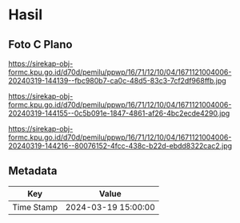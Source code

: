 # Hasil

## Foto C Plano

https://sirekap-obj-formc.kpu.go.id/d70d/pemilu/ppwp/16/71/12/10/04/1671121004006-20240319-144139--fbc980b7-ca0c-48d5-83c3-7cf2df968ffb.jpg

https://sirekap-obj-formc.kpu.go.id/d70d/pemilu/ppwp/16/71/12/10/04/1671121004006-20240319-144155--0c5b091e-1847-4861-af26-4bc2ecde4290.jpg

https://sirekap-obj-formc.kpu.go.id/d70d/pemilu/ppwp/16/71/12/10/04/1671121004006-20240319-144216--80076152-4fcc-438c-b22d-ebdd8322cac2.jpg


## Metadata

| Key        | Value               |
| ---------- | ------------------- |
| Time Stamp | 2024-03-19 15:00:00 |



